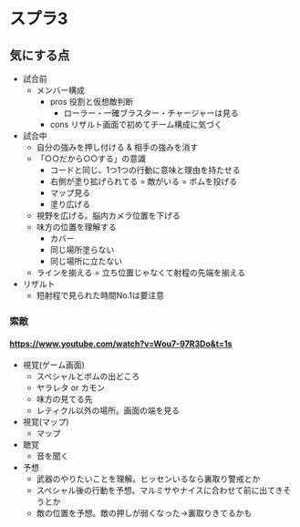# スプラ3
## 気にする点
- 試合前
  - メンバー構成
    - pros 役割と仮想敵判断
      - ローラー・一確ブラスター・チャージャーは見る
    - cons リザルト画面で初めてチーム構成に気づく
- 試合中
  - 自分の強みを押し付ける & 相手の強みを消す
  - 「○○だから○○する」の意識
    - コードと同じ、1つ1つの行動に意味と理由を持たせる
    - 右側が塗り拡げられてる = 敵がいる = ボムを投げる
    - マップ見る
    - 塗り広げる
  - 視野を広げる。脳内カメラ位置を下げる
  - 味方の位置を理解する
    - カバー
    - 同じ場所塗らない
    - 同じ場所に立たない
  - ラインを揃える = 立ち位置じゃなくて射程の先端を揃える
- リザルト
  - 短射程で見られた時間No.1は要注意
### 索敵
#### https://www.youtube.com/watch?v=Wou7-97R3Do&t=1s
- 視覚(ゲーム画面)
  - スペシャルとボムの出どころ
  - ヤラレタ or カモン
  - 味方の見てる先
  - レティクル以外の場所。画面の端を見る
- 視覚(マップ)
  - マップ
- 聴覚
  - 音を聞く
- 予想
  - 武器のやりたいことを理解。ヒッセンいるなら裏取り警戒とか
  - スペシャル後の行動を予想。マルミサやナイスに合わせて前に出てきそうとか
  - 敵の位置を予想。敵の押しが弱くなった→裏取りきてるかも
